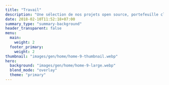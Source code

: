 ```yaml
---
title: "Travail"
description: "Une sélection de nos projets open source, portefeuille clients et papiers techniques"
date: 2018-02-10T11:52:18+07:00
summary_type: "summary-background"
header_transparent: false
menu:
  main:
    weight: 2
  footer_primary:
    weight: 2
thumbnail: "images/gen/home/home-9-thumbnail.webp"
hero:
  background: "images/gen/home/home-9-large.webp"
  blend_mode: "overlay"
  theme: "primary"
---
```

